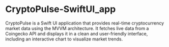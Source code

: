 # CryptoPulse-SwiftUI_app

CryptoPulse is a Swift UI application that provides real-time cryptocurrency market data using the MVVM architecture. 
It fetches live data from a Coingecko API and displays it in a clean and user-friendly interface, 
including an interactive chart to visualize market trends.
